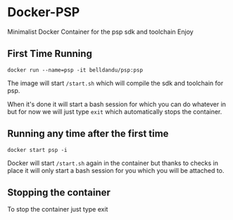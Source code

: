 # Docker-PSP
Minimalist Docker Container for the psp sdk and toolchain
Enjoy

## First Time Running
```
docker run --name=psp -it belldandu/psp:psp
```
The image will start `/start.sh` which will compile the sdk and toolchain for psp.

When it's done it will start a bash session for which you can do whatever in but for now we will just type `exit` which automatically stops the container.

## Running any time after the first time
```
docker start psp -i
```
Docker will start `/start.sh` again in the container but thanks to checks in place it will only start a bash session for you which you will be attached to.

## Stopping the container
To stop the container just type exit
